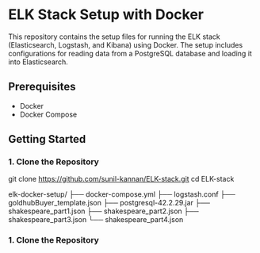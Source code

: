 # ELK Stack Setup with Docker

This repository contains the setup files for running the ELK stack (Elasticsearch, Logstash, and Kibana) using Docker. The setup includes configurations for reading data from a PostgreSQL database and loading it into Elasticsearch.

## Prerequisites

- Docker
- Docker Compose

## Getting Started

### 1. Clone the Repository


git clone https://github.com/sunil-kannan/ELK-stack.git
cd ELK-stack


elk-docker-setup/
├── docker-compose.yml
├── logstash.conf
├── goldhubBuyer_template.json
├── postgresql-42.2.29.jar
├── shakespeare_part1.json
├── shakespeare_part2.json
├── shakespeare_part3.json
└── shakespeare_part4.json

### 1. Clone the Repository




